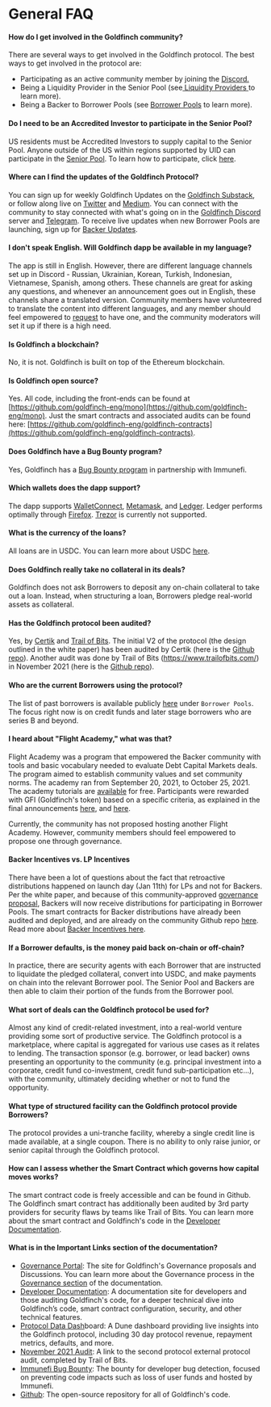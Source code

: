 # General FAQ

#### **How do I get involved in the Goldfinch community?**

There are several ways to get involved in the Goldfinch protocol. The best ways to get involved in the protocol are:&#x20;

* Participating as an active community member by joining the [Discord.](https://discord.com/invite/HVeaca3fN8)
* Being a Liquidity Provider in the Senior Pool (see[ Liquidity Providers ](protocol-mechanics/liquidityproviders.md)to learn more).
* Being a Backer to Borrower Pools (see [Borrower Pools](broken-reference) to learn more).

#### **Do I need to be an Accredited Investor to participate in the Senior Pool?**

US residents must be Accredited Investors to supply capital to the Senior Pool. Anyone outside of the US within regions supported by UID can participate in the [Senior Pool](guides/participating-in-the-senior-pool.md). To learn how to participate, click [here](guides/participating-in-the-senior-pool.md).

#### **Where can I find the updates of the Goldfinch Protocol?**

You can sign up for weekly Goldfinch Updates on the [Goldfinch Substack](https://goldfinch.substack.com/), or follow along live on [Twitter](https://twitter.com/goldfinch\_fi) and [Medium](https://medium.com/goldfinch-fi). You can connect with the community to stay connected with what's going on in the [Goldfinch Discord](https://discord.com/invite/HVeaca3fN8) server and [Telegram](https://t.me/goldfinch\_finance). To receive live updates when new Borrower Pools are launching, sign up for [Backer Updates](https://finance.us6.list-manage.com/subscribe?u=474a4e1e3558f9c3cf4d6475d\&id=3424bed28d).&#x20;

#### **I don't speak English. Will Goldfinch dapp be available in my language?**

The app is still in English. However, there are different language channels set up in Discord - Russian, Ukrainian, Korean, Turkish, Indonesian, Vietnamese, Spanish, among others. These channels are great for asking any questions, and whenever an announcement goes out in English, these channels share a translated version. Community members have volunteered to translate the content into different languages, and any member should feel empowered to [request](https://docs.google.com/forms/d/e/1FAIpQLSfMo9JSudo0LTGsNG5uKT6bBPtD5hF0Rod7rVlQIXJ9QHnMSw/viewform) to have one, and the community moderators will set it up if there is a high need.

#### **Is Goldfinch a blockchain?**

No, it is not. Goldfinch is built on top of the Ethereum blockchain.

#### **Is Goldfinch open source?**

Yes. All code, including the front-ends can be found at [https://github.com/goldfinch-eng/mono](https://github.com/goldfinch-eng/mono). Just the smart contracts and associated audits can be found here: [https://github.com/goldfinch-eng/goldfinch-contracts](https://github.com/goldfinch-eng/goldfinch-contracts).

#### Does Goldfinch h**ave a Bug Bounty program?**

Yes, Goldfinch has a [Bug Bounty program](https://immunefi.com/bounty/goldfinch/) in partnership with Immunefi.

#### **Which wallets does the dapp support?**&#x20;

The dapp supports [WalletConnect](https://walletconnect.com/), [Metamask](https://metamask.io/), and [Ledger](https://www.ledger.com/ledger-live/download). Ledger performs optimally through [Firefox](https://www.mozilla.org/en-US/firefox/new/). [Trezor](https://trezor.io/) is currently not supported.

#### What is the currency of the loans?

All loans are in USDC. You can learn more about USDC [here](https://www.circle.com/en/usdc).

#### Does Goldfinch really take no collateral in its deals?

Goldfinch does not ask Borrowers to deposit any on-chain collateral to take out a loan. Instead, when structuring a loan, Borrowers pledge real-world assets as collateral.&#x20;

#### **Has the Goldfinch protocol been audited?**

Yes, by [Certik](https://www.certik.com/) and [Trail of Bits](https://www.trailofbits.com/). The initial V2 of the protocol (the design outlined in the white paper) has been audited by Certik (here is the [Github repo](https://github.com/goldfinch-eng/goldfinch-contracts)). Another audit was done by Trail of Bits (https://www.trailofbits.com/) in November 2021 (here is the [Github repo](https://github.com/goldfinch-eng/goldfinch-contracts)).

#### **Who are the current Borrowers using the protocol?**

The list of past borrowers is available publicly [here](https://app.goldfinch.finance/earn) under `Borrower Pools`. The focus right now is on credit funds and later stage borrowers who are series B and beyond.

#### I heard about "Flight Academy," what was that?

Flight Academy was a program that empowered the Backer community with tools and basic vocabulary needed to evaluate Debt Capital Markets deals. The program aimed to establish community values and set community norms. The academy ran from September 20, 2021, to October 25, 2021. The academy tutorials are [available](https://www.youtube.com/watch?v=4hGungwsEQk\&list=PLJsUPOCzOm\_zJ08Mgc0vLs-1pymgcO2\_-) for free. Participants were rewarded with GFI (Goldfinch's token) based on a specific criteria, as explained in the final announcements [here](https://discord.com/channels/793925570739044362/806257997680345188/921477436024168548), and [here](https://discord.com/channels/793925570739044362/806257997680345188/922571454917247036).&#x20;

Currently, the community has not proposed hosting another Flight Academy. However, community members should feel empowered to propose one through governance.&#x20;

#### **Backer Incentives vs. LP Incentives**

There have been a lot of questions about the fact that retroactive distributions happened on launch day (Jan 11th) for LPs and not for Backers. Per the white paper, and because of this community-approved [governance proposal](https://gov.goldfinch.finance/t/backer-participation-in-staking-rewards/682), Backers will now receive distributions for participating in Borrower Pools. The smart contracts for Backer distributions have already been audited and deployed, and are already on the community Github repo [here](https://github.com/goldfinch-eng/mono/blob/main/packages/protocol/contracts/rewards/BackerRewards.sol). \
Read more about [Backer Incentives here](protocol-mechanics/investor-incentives/backer-incentives.md).

#### If a Borrower defaults, is the money paid back on-chain or off-chain?

In practice, there are security agents with each Borrower that are instructed to liquidate the pledged collateral, convert into USDC, and make payments on chain into the relevant Borrower pool. The Senior Pool and Backers are then able to claim their portion of the funds from the Borrower pool.

#### What sort of deals can the Goldfinch protocol be used for?

Almost any kind of credit-related investment, into a real-world venture providing some sort of productive service. The Goldfinch protocol is a marketplace, where capital is aggregated for various use cases as it relates to lending. The transaction sponsor (e.g. borrower, or lead backer) owns presenting an opportunity to the community (e.g. principal investment into a corporate, credit fund co-investment, credit fund sub-participation etc...), with the community, ultimately deciding whether or not to fund the opportunity.

#### What type of structured facility can the Goldfinch protocol provide **Borrowers**?

The protocol provides a uni-tranche facility, whereby a single credit line is made available, at a single coupon. There is no ability to only raise junior, or senior capital through the Goldfinch protocol.

#### How can I assess whether the Smart Contract which governs how capital moves works?

The smart contract code is freely accessible and can be found in Github. The Goldfinch smart contract has additionally been audited by 3rd party providers for security flaws by teams like Trail of Bits. You can learn more about the smart contract and Goldfinch's code in the [Developer Documentation](https://dev.goldfinch.finance/).&#x20;

#### What is in the Important Links section of the documentation?

* [Governance Portal](https://gov.goldfinch.finance/): The site for Goldfinch's Governance proposals and Discussions. You can learn more about the Governance process in the [Governance section](governance.md) of the documentation.
* [Developer Documentation](https://dev.goldfinch.finance/): A documentation site for developers and those auditing Goldfinch's code, for a deeper technical dive into Goldfinch’s code, smart contract configuration, security, and other technical features.&#x20;
* [Protocol Data Dash](https://dune.com/goldfinch/goldfinch)board: A Dune dashboard providing live insights into the Goldfinch protocol, including 30 day protocol revenue, repayment metrics, defaults, and more.&#x20;
* [November 2021 Audit](https://github.com/goldfinch-eng/goldfinch-contracts): A link to the second protocol external protocol audit, completed by Trail of Bits.&#x20;
* [Immunefi Bug Bounty](https://immunefi.com/bounty/goldfinch/): The bounty for developer bug detection, focused on preventing code impacts such as loss of user funds and hosted by Immunefi.&#x20;
* [Github](https://github.com/goldfinch-eng): The open-source repository for all of Goldfinch's code.&#x20;

